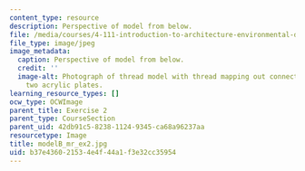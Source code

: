 ```yaml
---
content_type: resource
description: Perspective of model from below.
file: /media/courses/4-111-introduction-to-architecture-environmental-design-spring-2014/b37e436021534e4f44a1f3e32cc35954_modelB_mr_ex2.jpg
file_type: image/jpeg
image_metadata:
  caption: Perspective of model from below.
  credit: ''
  image-alt: Photograph of thread model with thread mapping out connections between
    two acrylic plates.
learning_resource_types: []
ocw_type: OCWImage
parent_title: Exercise 2
parent_type: CourseSection
parent_uid: 42db91c5-8238-1124-9345-ca68a96237aa
resourcetype: Image
title: modelB_mr_ex2.jpg
uid: b37e4360-2153-4e4f-44a1-f3e32cc35954
---
```

